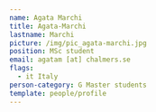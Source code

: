 ```yaml
---
name: Agata Marchi
title: Agata-Marchi
lastname: Marchi
picture: /img/pic_agata-marchi.jpg
position: MSc student
email: agatam [at] chalmers.se
flags:
  - it Italy
person-category: G Master students
template: people/profile
---
```

